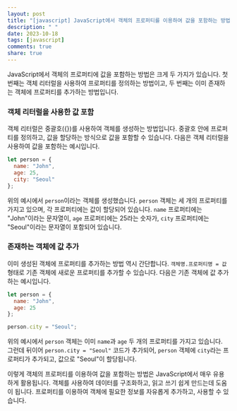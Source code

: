 ```yaml
---
layout: post
title: "[javascript] JavaScript에서 객체의 프로퍼티를 이용하여 값을 포함하는 방법에 대해 알려주세요."
description: " "
date: 2023-10-18
tags: [javascript]
comments: true
share: true
---
```


JavaScript에서 객체의 프로퍼티에 값을 포함하는 방법은 크게 두 가지가 있습니다. 첫 번째는 객체 리터럴을 사용하여 프로퍼티를 정의하는 방법이고, 두 번째는 이미 존재하는 객체에 프로퍼티를 추가하는 방법입니다.

### 객체 리터럴을 사용한 값 포함

객체 리터럴은 중괄호({})를 사용하여 객체를 생성하는 방법입니다. 중괄호 안에 프로퍼티를 정의하고, 값을 할당하는 방식으로 값을 포함할 수 있습니다. 다음은 객체 리터럴을 사용하여 값을 포함하는 예시입니다.

```javascript
let person = {
  name: "John",
  age: 25,
  city: "Seoul"
};
```

위의 예시에서 `person`이라는 객체를 생성했습니다. `person` 객체는 세 개의 프로퍼티를 가지고 있으며, 각 프로퍼티에는 값이 할당되어 있습니다. `name` 프로퍼티에는 "John"이라는 문자열이, `age` 프로퍼티에는 25라는 숫자가, `city` 프로퍼티에는 "Seoul"이라는 문자열이 포함되어 있습니다.

### 존재하는 객체에 값 추가

이미 생성된 객체에 프로퍼티를 추가하는 방법 역시 간단합니다. `객체명.프로퍼티명 = 값` 형태로 기존 객체에 새로운 프로퍼티를 추가할 수 있습니다. 다음은 기존 객체에 값 추가하는 예시입니다.

```javascript
let person = {
  name: "John",
  age: 25
};

person.city = "Seoul";
```

위의 예시에서 `person` 객체는 이미 `name`과 `age` 두 개의 프로퍼티를 가지고 있습니다. 그런데 뒤이어 `person.city = "Seoul"` 코드가 추가되어, `person` 객체에 `city`라는 프로퍼티가 추가되고, 값으로 "Seoul"이 할당됩니다.

이렇게 객체의 프로퍼티를 이용하여 값을 포함하는 방법은 JavaScript에서 매우 유용하게 활용됩니다. 객체를 사용하여 데이터를 구조화하고, 읽고 쓰기 쉽게 만드는데 도움이 됩니다. 프로퍼티를 이용하여 객체에 필요한 정보를 자유롭게 추가하고, 사용할 수 있습니다.